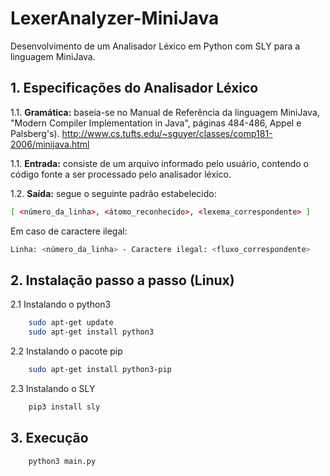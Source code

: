 # LexerAnalyzer-MiniJava
Desenvolvimento de um Analisador Léxico em Python com SLY para a linguagem MiniJava.

## 1. Especificações do Analisador Léxico
1.1. <b>Gramática:</b> baseia-se no Manual de Referência da linguagem MiniJava, "Modern Compiler Implementation in Java", páginas 484-486, Appel e Palsberg's).
http://www.cs.tufts.edu/~sguyer/classes/comp181-2006/minijava.html

1.1. <b>Entrada:</b> consiste de um arquivo informado pelo usuário, contendo o código fonte a ser processado pelo analisador léxico.

1.2. <b>Saída:</b> segue o seguinte padrão estabelecido: 
```bash
[ <número_da_linha>, <átomo_reconhecido>, <lexema_correspondente> ]
```

Em caso de caractere ilegal: 
```bash
Linha: <número_da_linha> - Caractere ilegal: <fluxo_correspondente>
```

## 2. Instalação passo a passo (Linux)
2.1 Instalando o python3
```bash
    sudo apt-get update
    sudo apt-get install python3
```
2.2 Instalando o pacote pip
```bash
    sudo apt-get install python3-pip
```
2.3 Instalando o SLY
```bash
    pip3 install sly 
```    

## 3. Execução
```bash
    python3 main.py
```
